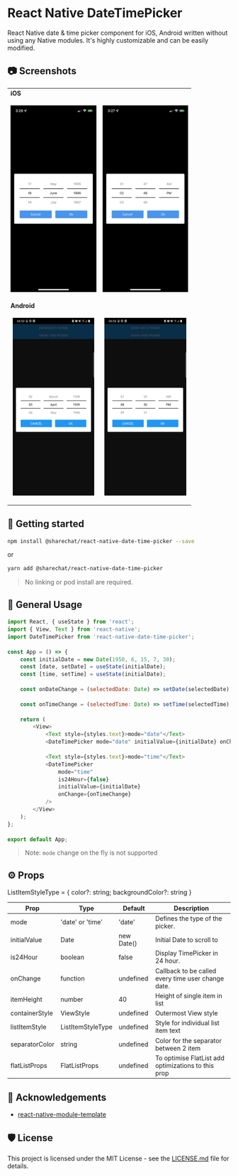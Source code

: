 # React Native DateTimePicker

React Native date & time picker component for iOS, Android written without using any Native modules. It's highly customizable and can be easily modified.

## :camera: Screenshots

<table>
  <tr><td colspan=2><strong>iOS</strong></td></tr>
  <tr>
    <td><p align="center"><img src="./.github/images/ios_date.png" height="420"/></p></td>
    <td><p align="center"><img src="./.github/images/ios_time.png" height="420"/></p></td>
  </tr>
  <tr><td colspan=2><strong>Android</strong></td></tr>
  <tr>
    <td><p align="center"><img src="./.github/images/android_date.png" height="400"/></p></td>
    <td><p align="center"><img src="./.github/images/android_time.png" height="400"/></p></td>
  </tr>
</table>

## 📲 Getting started

```bash
npm install @sharechat/react-native-date-time-picker --save
```

or

```bash
yarn add @sharechat/react-native-date-time-picker
```

> No linking or pod install are required.

## 📝 General Usage

```js
import React, { useState } from 'react';
import { View, Text } from 'react-native';
import DateTimePicker from 'react-native-date-time-picker';

const App = () => {
    const initialDate = new Date(1950, 6, 15, 7, 30);
    const [date, setDate] = useState(initialDate);
    const [time, setTime] = useState(initialDate);

    const onDateChange = (selectedDate: Date) => setDate(selectedDate);

    const onTimeChange = (selectedTime: Date) => setTime(selectedTime);

    return (
        <View>
            <Text style={styles.text}>mode="date"</Text>
            <DateTimePicker mode="date" initialValue={initialDate} onChange={onDateChange} />

            <Text style={styles.text}>mode="time"</Text>
            <DateTimePicker
                mode="time"
                is24Hour={false}
                initialValue={initialDate}
                onChange={onTimeChange}
            />
        </View>
    );
};

export default App;
```

> Note: `mode` change on the fly is not supported

## ⚙️ Props

ListItemStyleType = { color?: string; backgroundColor?: string }

| Prop           | Type              | Default    | Description                                         |
| -------------- | ----------------- | ---------- | --------------------------------------------------- |
| mode           | 'date' or 'time'  | 'date'     | Defines the type of the picker.                     |
| initialValue   | Date              | new Date() | Initial Date to scroll to                           |
| is24Hour       | boolean           | false      | Display TimePicker in 24 hour.                      |
| onChange       | function          | undefined  | Callback to be called every time user change date.  |
| itemHeight     | number            | 40         | Height of single item in list                       |
| containerStyle | ViewStyle         | undefined  | Outermost View style                                |
| listItemStyle  | ListItemStyleType | undefined  | Style for individual list item text                 |
| separatorColor | string            | undefined  | Color for the separator between 2 item              |
| flatListProps  | FlatListProps     | undefined  | To optimise FlatList add optimizations to this prop |

## 📣 Acknowledgements

-   [react-native-module-template](https://github.com/demchenkoalex/react-native-module-template)

## 🛡 License

This project is licensed under the MIT License - see the [LICENSE.md](LICENSE.md) file for details.
